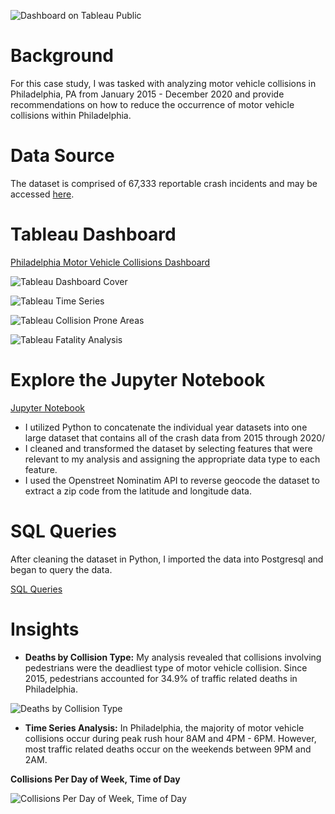 ![Dashboard on Tableau Public](https://github.com/MatthewLSnell/Philadelphia-Pedestrian-Fatalities-Analysis-in-SQL-Tableau/blob/main/Images/Case%20Study%20Analysis%20of%20Philadelphia's%20Motor%20Vehicle%20Collisions%20Cover.png)

# Background

For this case study, I was tasked with analyzing motor vehicle collisions in Philadelphia, PA from January 2015 - December 2020 and provide recommendations on how to reduce the occurrence of motor vehicle collisions within Philadelphia. 

# Data Source

The dataset is comprised of 67,333 reportable crash incidents and may be accessed [here](https://pennshare.maps.arcgis.com/apps/webappviewer/index.html?id=8fdbf046e36e41649bbfd9d7dd7c7e7e).

# Tableau Dashboard

[Philadelphia Motor Vehicle Collisions Dashboard](https://public.tableau.com/app/profile/matthew.snell1329/viz/PhiladelphiaMotorVehicleCollisionsDashboard/PHLMVADashboard-Summary)

![Tableau Dashboard Cover](https://github.com/MatthewLSnell/Case-Study-Analysis-of-Philadelphia-Motor-Vehicle-Collisions/blob/main/Images/Philadelphia%20Motor%20Vehicle%20Collisions%20Dashboard%20Tableau%20Cover.png)

![Tableau Time Series](https://github.com/MatthewLSnell/Case-Study-Analysis-of-Philadelphia-Motor-Vehicle-Collisions/blob/main/Images/Philadelphia%20Motor%20Vehicle%20Collisions%20Dashboard%20Tableau%20Time%20Seriespng.png)

![Tableau Collision Prone Areas](https://github.com/MatthewLSnell/Case-Study-Analysis-of-Philadelphia-Motor-Vehicle-Collisions/blob/main/Images/Philadelphia%20Motor%20Vehicle%20Collisions%20Dashboard%20Tableau%20Collisions%20Prone%20Areas.png)

![Tableau Fatality Analysis](https://github.com/MatthewLSnell/Case-Study-Analysis-of-Philadelphia-Motor-Vehicle-Collisions/blob/main/Images/Philadelphia%20Motor%20Vehicle%20Collisions%20Dashboard%20Tableau%20Fatality%20Analysis.png)

# Explore the Jupyter Notebook

[Jupyter Notebook](https://nbviewer.org/github/MatthewLSnell/Case-Study-Analysis-of-Philadelphia-Motor-Vehicle-Collisions/blob/main/Crash%20Data%20Analysis.ipynb)

* I utilized Python to concatenate the individual year datasets into one large dataset that contains all of the crash data from 2015 through 2020/
* I cleaned and transformed the dataset by selecting features that were relevant to my analysis and assigning the appropriate data type to each feature.
* I used the Openstreet Nominatim API to reverse geocode the dataset to extract a zip code from the latitude and longitude data. 

# SQL Queries

After cleaning the dataset in Python, I imported the data into Postgresql and began to query the data. 

[SQL Queries](https://github.com/MatthewLSnell/Case-Study-Analysis-of-Philadelphia-Motor-Vehicle-Collisions/tree/main/SQL%20Queries)

# Insights

* **Deaths by Collision Type:** My analysis revealed that collisions involving pedestrians were the deadliest type of motor vehicle collision.  Since 2015, pedestrians accounted for 34.9% of traffic related deaths in Philadelphia. 

![Deaths by Collision Type](https://github.com/MatthewLSnell/Case-Study-Analysis-of-Philadelphia-Motor-Vehicle-Collisions/blob/main/Images/Deaths%20by%20Collision%20Type.PNG)

* **Time Series Analysis:** In Philadelphia, the majority of motor vehicle collisions occur during peak rush hour 8AM and 4PM - 6PM.  However, most traffic related deaths occur on the weekends between 9PM and 2AM.  

**Collisions Per Day of Week, Time of Day**

![Collisions Per Day of Week, Time of Day](https://github.com/MatthewLSnell/Case-Study-Analysis-of-Philadelphia-Motor-Vehicle-Collisions/blob/main/Images/Collisions%20Per%20Time%20of%20Week%2C%20Time%20of%20Day.PNG)






